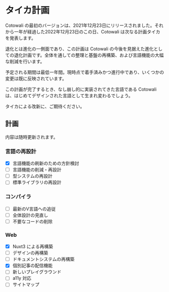 # タイカ計画

Cotowali の最初のバージョンは、2021年12月23日にリリースされました。それから一年が経過した2022年12月23日のこの日、Cotowali は次なる計画タイカを発表します。

退化とは進化の一側面であり、この計画は Cotowali の今後を見据えた進化としての退化計画です。全体を通しての整理と基盤の再構築、および言語機能の大幅な削減を行います。

予定される期間は最低一年間。現時点で着手済みかつ進行中であり、いくつかの変更は既に反映されています。

この計画が完了するとき、なし崩し的に実装されてきた言語である Cotowali は、はじめてデザインされた言語として生まれ変わるでしょう。

タイカによる改新に、ご期待ください。

## 計画

内容は随時更新されます。

### 言語の再設計

- [x] 言語機能の刷新のための方針検討
- [ ] 言語機能の削減・再設計
- [ ] 型システムの再設計
- [ ] 標準ライブラリの再設計

### コンパイラ

- [ ] 最新のV言語への追従
- [ ] 全体設計の見直し
- [ ] 不要なコードの削除

### Web

- [x] Nuxt3 による再構築
- [ ] デザインの再構築
- [ ] ドキュメントシステムの再構築
- [x] 個別記事の配信機能
- [ ] 新しいプレイグラウンド
- [ ] a11y 対応
- [ ] サイトマップ
